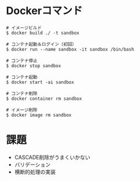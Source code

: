# Dockerコマンド
```
# イメージビルド
$ docker build ./ -t sandbox
```

```
# コンテナ起動＆ログイン（初回）
$ docker run --name sandbox -it sandbox /bin/bash
```

```
# コンテナ停止
$ docker stop sandbox
```

```
# コンテナ起動
$ docker start -ai sandbox
```

```
# コンテナ削除
$ docker container rm sandbox
```

```
# イメージ削除
$ docker image rm sandbox
```

# 課題
- CASCADE削除がうまくいかない
- バリデーション
- 横断的処理の実装
